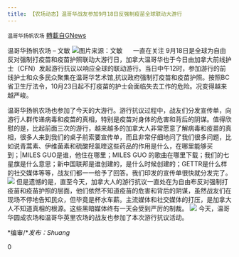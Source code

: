 ```yaml
---
title: 【农场动态】温哥华战友参加9月18日反强制疫苗全球联动大游行
---
```

`温哥华扬帆农场` [轉載自GNews](https://gnews.org/zh-hans/1541931/)

温哥华扬帆农场 – 文敏
![](https://assets.gnews.org/wp-content/uploads/2021/09/20210918-文敏-温哥华战友参加9月8日的全球联动大游行1.png)图片来源：文敏      一直在关注
9月18日是全球为自由反对强制打疫苗和疫苗护照联动大游行日，加拿大温哥华也于今日由加拿大前线护士（CFN）发起游行抗议以响应全球的联动游行。当日中午12时，参加游行的前线护士和众多民众聚集在温哥华艺术馆,抗议政府强制打疫苗和疫苗护照。按照BC省卫生厅法令，10月23日起不打疫苗的护士会面临失去工作的危险。况变得越来越严峻。

温哥华扬帆农场也参加了今天的大游行。游行抗议过程中，战友们分发宣传单，向游行人群传递病毒和疫苗的真相，特别是疫苗对身体的危害和背后的阴谋。值得欣慰的是，比起前面三次的游行，越来越多的加拿大人非常愿意了解病毒和疫苗的真相，很多人来到我们的桌子前索要宣传单，而且非常仔细地问了我们很多问题，比如说青蒿素、伊维菌素和硫酸羟氯喹这些药品的作用是什么，在哪里能够买到；|MILES GUO是谁，他住在哪里；MILES GUO 的歌曲在哪里下载；我们的七星旗是什么意思；新中国联邦是谁创建的，是什么时候创建的；GETTR是什么样的社交媒体等等，战友们都一一给予了回答。我们印发的宣传单很快就分发完了。
![](https://assets.gnews.org/wp-content/uploads/2021/09/20210918-文敏-温哥华战友参加9月8日的全球联动大游行2.png)
但是遗憾的是，直至今天，加拿大人的游行抗议一直处在为自由布反对强制打疫苗和疫苗护照的层面，他们依然不知道疫苗的危害和背后的阴谋，虽然战友们在现场不停地告知民众，但毕竟是杯水车薪。主流媒体和社交媒体的打压，是加拿大人不知道真相的根源。这些黑暗媒体终有一天会受到严厉的制裁。
![](https://assets.gnews.org/wp-content/uploads/2021/09/20210918-文敏-温哥华战友参加9月8日的全球联动大游行8.jpg)
今天，温哥华圆成农场和温哥华英里农场的战友也参加了本次游行抗议活动。

*编审/**发布：Shuang*

0
